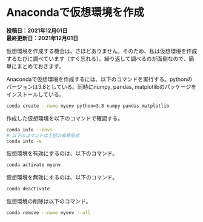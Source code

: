 # Anacondaで仮想環境を作成
**投稿日：2021年12月01日<br>最終更新日：2021年12月01日**

仮想環境を作成する機会は、さほどありません。そのため、私は仮想環境を作成するたびに調べています（すぐ忘れる）。繰り返して調べるのが面倒なので、簡単にまとめておきます。

Anacondaで仮想環境を作成するには、以下のコマンドを実行する。pythonのバージョンは3.8としている。同時にnumpy, pandas, matplotlibのパッケージをインストールしている。
```bash
conda create --name myenv python=3.8 numpy pandas matplotlib
```

作成した仮想環境を以下のコマンドで確認する。
```bash
conda info --envs
# 以下のコマンドは上記の省略形式
conda info -e
```
仮想環境を有効にするのは、以下のコマンド。
```bash
conda activate myenv
```
仮想環境を無効にするのは、以下のコマンド。
```bash
conda deactivate
```
仮想環境の削除は以下のコマンド。
```bash
conda remove --name myenv --all
```

